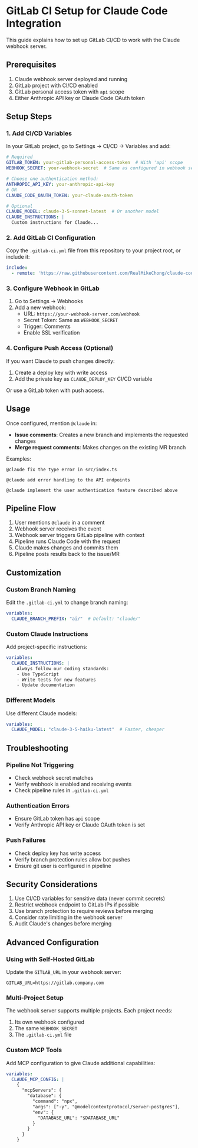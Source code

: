 # GitLab CI Setup for Claude Code Integration

This guide explains how to set up GitLab CI/CD to work with the Claude webhook server.

## Prerequisites

1. Claude webhook server deployed and running
2. GitLab project with CI/CD enabled
3. GitLab personal access token with `api` scope
4. Either Anthropic API key or Claude Code OAuth token

## Setup Steps

### 1. Add CI/CD Variables

In your GitLab project, go to Settings → CI/CD → Variables and add:

```yaml
# Required
GITLAB_TOKEN: your-gitlab-personal-access-token  # With 'api' scope
WEBHOOK_SECRET: your-webhook-secret  # Same as configured in webhook server

# Choose one authentication method:
ANTHROPIC_API_KEY: your-anthropic-api-key
# OR
CLAUDE_CODE_OAUTH_TOKEN: your-claude-oauth-token

# Optional
CLAUDE_MODEL: claude-3-5-sonnet-latest  # Or another model
CLAUDE_INSTRUCTIONS: |
  Custom instructions for Claude...
```

### 2. Add GitLab CI Configuration

Copy the `.gitlab-ci.yml` file from this repository to your project root, or include it:

```yaml
include:
  - remote: 'https://raw.githubusercontent.com/RealMikeChong/claude-code-for-gitlab/main/gitlab-app/.gitlab-ci.yml'
```

### 3. Configure Webhook in GitLab

1. Go to Settings → Webhooks
2. Add a new webhook:
   - URL: `https://your-webhook-server.com/webhook`
   - Secret Token: Same as `WEBHOOK_SECRET`
   - Trigger: Comments
   - Enable SSL verification

### 4. Configure Push Access (Optional)

If you want Claude to push changes directly:

1. Create a deploy key with write access
2. Add the private key as `CLAUDE_DEPLOY_KEY` CI/CD variable

Or use a GitLab token with push access.

## Usage

Once configured, mention `@claude` in:

- **Issue comments**: Creates a new branch and implements the requested changes
- **Merge request comments**: Makes changes on the existing MR branch

Examples:

```
@claude fix the type error in src/index.ts

@claude add error handling to the API endpoints

@claude implement the user authentication feature described above
```

## Pipeline Flow

1. User mentions `@claude` in a comment
2. Webhook server receives the event
3. Webhook server triggers GitLab pipeline with context
4. Pipeline runs Claude Code with the request
5. Claude makes changes and commits them
6. Pipeline posts results back to the issue/MR

## Customization

### Custom Branch Naming

Edit the `.gitlab-ci.yml` to change branch naming:

```yaml
variables:
  CLAUDE_BRANCH_PREFIX: "ai/"  # Default: "claude/"
```

### Custom Claude Instructions

Add project-specific instructions:

```yaml
variables:
  CLAUDE_INSTRUCTIONS: |
    Always follow our coding standards:
    - Use TypeScript
    - Write tests for new features
    - Update documentation
```

### Different Models

Use different Claude models:

```yaml
variables:
  CLAUDE_MODEL: "claude-3-5-haiku-latest"  # Faster, cheaper
```

## Troubleshooting

### Pipeline Not Triggering

- Check webhook secret matches
- Verify webhook is enabled and receiving events
- Check pipeline rules in `.gitlab-ci.yml`

### Authentication Errors

- Ensure GitLab token has `api` scope
- Verify Anthropic API key or Claude OAuth token is set

### Push Failures

- Check deploy key has write access
- Verify branch protection rules allow bot pushes
- Ensure git user is configured in pipeline

## Security Considerations

1. Use CI/CD variables for sensitive data (never commit secrets)
2. Restrict webhook endpoint to GitLab IPs if possible
3. Use branch protection to require reviews before merging
4. Consider rate limiting in the webhook server
5. Audit Claude's changes before merging

## Advanced Configuration

### Using with Self-Hosted GitLab

Update the `GITLAB_URL` in your webhook server:

```env
GITLAB_URL=https://gitlab.company.com
```

### Multi-Project Setup

The webhook server supports multiple projects. Each project needs:
1. Its own webhook configured
2. The same `WEBHOOK_SECRET`
3. The `.gitlab-ci.yml` file

### Custom MCP Tools

Add MCP configuration to give Claude additional capabilities:

```yaml
variables:
  CLAUDE_MCP_CONFIG: |
    {
      "mcpServers": {
        "database": {
          "command": "npx",
          "args": ["-y", "@modelcontextprotocol/server-postgres"],
          "env": {
            "DATABASE_URL": "$DATABASE_URL"
          }
        }
      }
    }
```